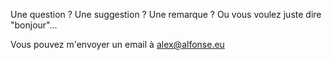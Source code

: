 Une question ? Une suggestion ? Une remarque ? Ou vous voulez juste dire "bonjour"...

Vous pouvez m'envoyer un email à <alex@alfonse.eu>
